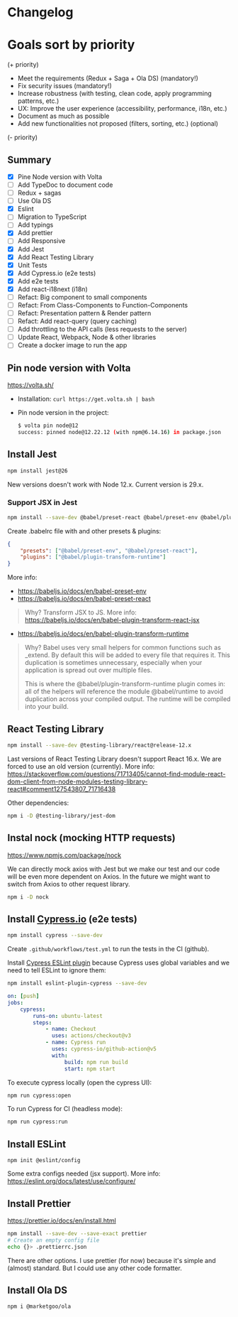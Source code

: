 # Changelog

# Goals sort by priority

(+ priority)

-   Meet the requirements (Redux + Saga + Ola DS) (mandatory!)
-   Fix security issues (mandatory!)
-   Increase robustness (with testing, clean code, apply programming patterns, etc.)
-   UX: Improve the user experience (accessibility, performance, i18n, etc.)
-   Document as much as possible
-   Add new functionalities not proposed (filters, sorting, etc.) (optional)

(- priority)

## Summary

-   [x] Pine Node version with Volta
-   [ ] Add TypeDoc to document code
-   [ ] Redux + sagas
-   [ ] Use Ola DS
-   [x] Eslint
-   [ ] Migration to TypeScript
-   [ ] Add typings
-   [x] Add prettier
-   [ ] Add Responsive
-   [x] Add Jest
-   [x] Add React Testing Library
-   [x] Unit Tests
-   [x] Add Cypress.io (e2e tests)
-   [x] Add e2e tests
-   [x] Add react-i18next (i18n)
-   [ ] Refact: Big component to small components
-   [ ] Refact: From Class-Components to Function-Components
-   [ ] Refact: Presentation pattern & Render pattern
-   [ ] Refact: Add react-query (query caching)
-   [ ] Add throttling to the API calls (less requests to the server)
-   [ ] Update React, Webpack, Node & other libraries
-   [ ] Create a docker image to run the app

## Pin node version with Volta

https://volta.sh/

-   Installation: `curl https://get.volta.sh | bash`

-   Pin node version in the project:

    ```bash
    $ volta pin node@12
    success: pinned node@12.22.12 (with npm@6.14.16) in package.json
    ```

## Install Jest

```bash
npm install jest@26
```

New versions doesn't work with Node 12.x. Current version is 29.x.

### Support JSX in Jest

```bash
npm install --save-dev @babel/preset-react @babel/preset-env @babel/plugin-transform-runtime
```

Create .babelrc file with and other presets & plugins:

```json
{
    "presets": ["@babel/preset-env", "@babel/preset-react"],
    "plugins": ["@babel/plugin-transform-runtime"]
}
```

More info:

-   https://babeljs.io/docs/en/babel-preset-env
-   https://babeljs.io/docs/en/babel-preset-react

> Why?
> Transform JSX to JS.
> More info: https://babeljs.io/docs/en/babel-plugin-transform-react-jsx

-   https://babeljs.io/docs/en/babel-plugin-transform-runtime

> Why?
> Babel uses very small helpers for common functions such as \_extend. By default this will be added to every file that requires it. This duplication is sometimes unnecessary, especially when your application is spread out over multiple files.
>
> This is where the @babel/plugin-transform-runtime plugin comes in: all of the helpers will reference the module @babel/runtime to avoid duplication across your compiled output. The runtime will be compiled into your build.

## React Testing Library

```bash
npm install --save-dev @testing-library/react@release-12.x
```

Last versions of React Testing Library doesn't support React 16.x.
We are forced to use an old version (currently).
More info: https://stackoverflow.com/questions/71713405/cannot-find-module-react-dom-client-from-node-modules-testing-library-react#comment127543807_71716438

Other dependencies:

```bash
npm i -D @testing-library/jest-dom
```

## Instal nock (mocking HTTP requests)

https://www.npmjs.com/package/nock

We can directly mock axios with Jest but we make our test and our code will be even more dependent on Axios. In the future we might want to switch from Axios to other request library.

```bash
npm i -D nock
```

## Install [Cypress.io](https://www.cypress.io/) (e2e tests)

```bash
npm install cypress --save-dev
```

Create `.github/workflows/test.yml` to run the tests in the CI (github).

Install [Cypress ESLint plugin](https://github.com/cypress-io/eslint-plugin-cypress) because Cypress uses global variables and we need to tell ESLint to ignore them:

```bash
npm install eslint-plugin-cypress --save-dev
```

```yaml
on: [push]
jobs:
    cypress:
        runs-on: ubuntu-latest
        steps:
            - name: Checkout
              uses: actions/checkout@v3
            - name: Cypress run
              uses: cypress-io/github-action@v5
              with:
                  build: npm run build
                  start: npm start
```

To execute cypress locally (open the cypress UI):

```bash
npm run cypress:open
```

To run Cypress for CI (headless mode):

```bash
npm run cypress:run
```

## Install ESLint

```
npm init @eslint/config
```

Some extra configs needed (jsx support). More info: https://eslint.org/docs/latest/use/configure/

## Install Prettier

https://prettier.io/docs/en/install.html

```bash
npm install --save-dev --save-exact prettier
# Create an empty config file
echo {}> .prettierrc.json
```

There are other options. I use prettier (for now) because it's simple and (almost) standard. But I could use any other code formatter.

## Install Ola DS

```bash
npm i @marketgoo/ola
```
